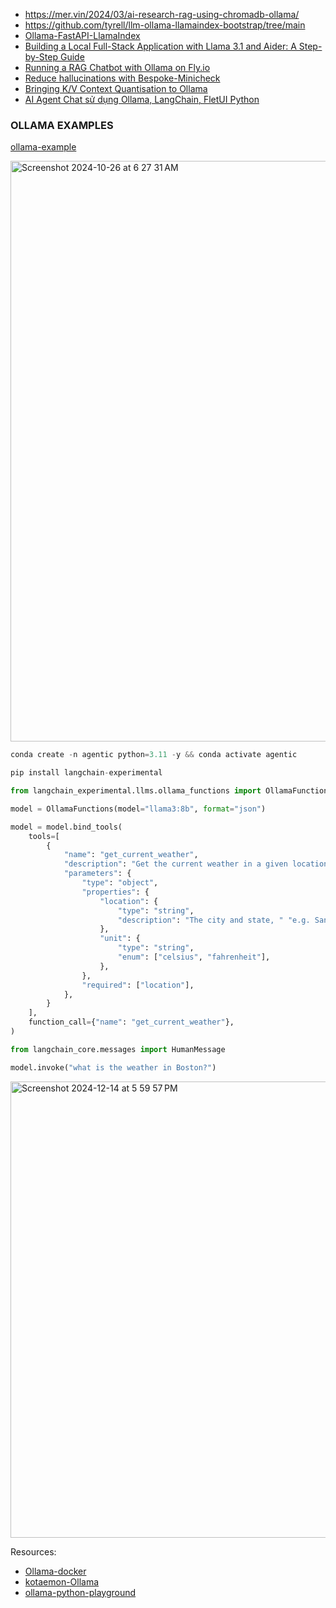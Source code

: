 - https://mer.vin/2024/03/ai-research-rag-using-chromadb-ollama/
- https://github.com/tyrell/llm-ollama-llamaindex-bootstrap/tree/main
- [Ollama-FastAPI-LlamaIndex](https://github.com/iSiddharth20/Ollama-FastAPI-LlamaIndex/tree/main)
- [Building a Local Full-Stack Application with Llama 3.1 and Aider: A Step-by-Step Guide](https://www.dataedgehub.com/2024/07/building-local-full-stack-application.html)
- [Running a RAG Chatbot with Ollama on Fly.io](https://upstash.com/blog/ollama-rag)
- [Reduce hallucinations with Bespoke-Minicheck](https://ollama.com/blog/reduce-hallucinations-with-bespoke-minicheck)
- [Bringing K/V Context Quantisation to Ollama](https://smcleod.net/2024/12/bringing-k/v-context-quantisation-to-ollama/)
- [AI Agent Chat sử dụng Ollama, LangChain, FletUI Python](http://github.com/8syncdev/ai-agent-fletui)

### OLLAMA EXAMPLES
[ollama-example](https://github.com/NarimanN2/ollama-playground)


<img width="929" alt="Screenshot 2024-10-26 at 6 27 31 AM" src="https://github.com/user-attachments/assets/85b58208-3c14-4ed8-bb63-3e42c1ccdae9">

```py
conda create -n agentic python=3.11 -y && conda activate agentic

pip install langchain-experimental

from langchain_experimental.llms.ollama_functions import OllamaFunctions

model = OllamaFunctions(model="llama3:8b", format="json")

model = model.bind_tools(
    tools=[
        {
            "name": "get_current_weather",
            "description": "Get the current weather in a given location",
            "parameters": {
                "type": "object",
                "properties": {
                    "location": {
                        "type": "string",
                        "description": "The city and state, " "e.g. San Francisco, CA",
                    },
                    "unit": {
                        "type": "string",
                        "enum": ["celsius", "fahrenheit"],
                    },
                },
                "required": ["location"],
            },
        }
    ],
    function_call={"name": "get_current_weather"},
)

from langchain_core.messages import HumanMessage

model.invoke("what is the weather in Boston?")
```
<img width="730" alt="Screenshot 2024-12-14 at 5 59 57 PM" src="https://github.com/user-attachments/assets/110e7ac5-9c76-4514-b57c-b6db9fc7cf54" />


Resources:
- [Ollama-docker](https://highreso.jp/edgehub/machinelearning/ollamapython.html)
- [kotaemon-Ollama](https://github.com/Cinnamon/kotaemon)
- [ollama-python-playground](https://github.com/pamelafox/ollama-python-playground)
